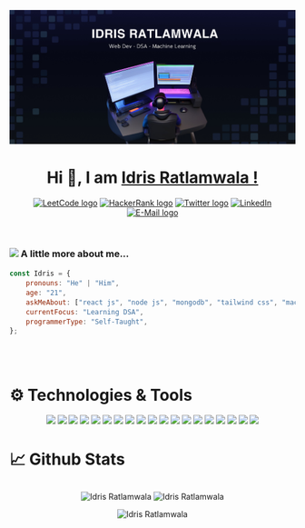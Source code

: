 <p align="center">
<img src="IDRIS RATL.jpg" />
</p>



<h1 align="center">Hi 👋, I am <a href="https://github.com/Idris110/" target="_blank"> Idris Ratlamwala ! </a></h1>

<p align="center">
  <a href="https://leetcode.com/Idris110/" target="_blank"><img src="https://img.shields.io/static/v1?label=LeetCode&message=Idris110&style=flat-square&logo=LeetCode&color=blue" alt="LeetCode logo" /></a>
  <a href="https://www.hackerrank.com/Idris110" target="_blank"><img src="https://img.shields.io/static/v1?label=HackerRank&message=Idris110&style=flat-square&logo=HackerRank&color=blue" alt="HackerRank logo" /></a>
  <a href="https://twitter.com/Def_Idris" target="_blank"><img src="https://img.shields.io/static/v1?label=Twitter&message=Idris110&style=flat-square&logo=twitter&color=blue" alt="Twitter logo" /></a>
  <a href="https://www.linkedin.com/in/idris-ratlamwala-15390221a"><img src="https://img.shields.io/static/v1?label=LinkedIn&message=Idris110&style=flat-square&logo=LinkedIn&color=blue" alt="LinkedIn"/></a>
	<a href="mailto:ratlamwalaidris110@gmail.com" target="_blank"><img src="https://img.shields.io/static/v1?label=E-Mail&message=ratlamwalaidris110@gmail.com&style=flat-square&logo=Mail.Ru&color=blue" alt="E-Mail logo" /></a>
 </p>

<br />

### <img src="https://media.giphy.com/media/VgCDAzcKvsR6OM0uWg/giphy.gif" width="50"> A little more about me...  

```javascript
const Idris = {
    pronouns: "He" | "Him",
    age: "21",
    askMeAbout: ["react js", "node js", "mongodb", "tailwind css", "machine learning"],
    currentFocus: "Learning DSA",
    programmerType: "Self-Taught",
};
```



<br />
<br />


<h1>⚙️ Technologies & Tools</h1>
<p align="center">
    <img src="https://img.shields.io/badge/-ReactJs-61DAFB?logo=react&logoColor=white&style=for-the-badge">
    <img src="https://img.shields.io/badge/html5-%23E34F26.svg?style=for-the-badge&logo=html5&logoColor=white">
    <img src="https://img.shields.io/badge/css3-%231572B6.svg?style=for-the-badge&logo=css3&logoColor=white">
    <img src="https://img.shields.io/badge/javascript-%23323330.svg?style=for-the-badge&logo=javascript&logoColor=%23F7DF1E">
    <img src="https://img.shields.io/badge/bootstrap-%23563D7C.svg?style=for-the-badge&logo=bootstrap&logoColor=white">
    <img src="https://img.shields.io/badge/Tailwind_CSS-38B2AC?style=for-the-badge&logo=tailwind-css&logoColor=white">
    <img src="https://img.shields.io/badge/node.js-6DA55F?style=for-the-badge&logo=node.js&logoColor=white">
    <img src="https://img.shields.io/badge/express.js-%23404d59.svg?style=for-the-badge&logo=express&logoColor=%2361DAFB">
    <img src="https://img.shields.io/badge/-firebase-051e34?logo=firebase&logoColor=yellow&style=for-the-badge">
    <img src="https://img.shields.io/badge/-C-BC8F8F?logo=c&logoColor=black&style=for-the-badge">
    <img src="https://img.shields.io/badge/C++-%2300599C.svg?style=for-the-badge&logo=c%2B%2B&logoColor=white">
    <img src="https://img.shields.io/badge/java-%23ED8B00.svg?style=for-the-badge&logo=java&logoColor=white">
    <img src="https://img.shields.io/badge/python-3670A0?style=for-the-badge&logo=python&logoColor=ffdd54">
    <img src="https://img.shields.io/badge/MongoDB-%234ea94b.svg?style=for-the-badge&logo=mongodb&logoColor=white">
    <img src="https://img.shields.io/badge/-mySQL-FFFFE0?logo=mySQL&logoColor=OrangeRed&style=for-the-badge">
    <img src="https://img.shields.io/badge/Django-092E20?style=for-the-badge&logo=django&logoColor=white">
    <img src="https://img.shields.io/badge/flask-%23000.svg?style=for-the-badge&logo=flask&logoColor=white">
    <img src="https://img.shields.io/badge/Heroku-%23430098.svg?style=for-the-badge&logo=heroku&logoColor=white">
    <img src="https://img.shields.io/badge/-figma-FFFFE0?logo=figma&logoColor=OrangeRed&style=for-the-badge">
</p>

<h1>📈 Github Stats</h1>

<p align="center">
<img align="center" style="margin-top:10px"  src="https://github-readme-stats.vercel.app/api?username=idris110&show_icons=true&theme=algolia&locale=en" alt="Idris Ratlamwala" />
<img align="center" style="margin-top:10px" src="https://github-readme-streak-stats.herokuapp.com/?user=idris110&theme=algolia" alt="Idris Ratlamwala" />
</p>
<p align="center">
<img src="https://github-readme-stats.vercel.app/api/top-langs?username=idris110&langs_count=10&show_icons=true&locale=en&layout=compact&theme=algolia" alt="Idris Ratlamwala" />
</p>

<!-- <p align="center"> <a href="https://github.com/ryo-ma/github-profile-trophy"><img src="https://github-profile-trophy.vercel.app/?username=idris110&layout=compact&theme=algolia" alt="Idris Ratlamwala" /></a> </p> -->

<!-- <p>
<p align="left"> <img src="https://komarev.com/ghpvc/?username=idris110&label=Profile%20views&color=0e75b6&style=flat" alt="idris110" /> </p>
</p> -->